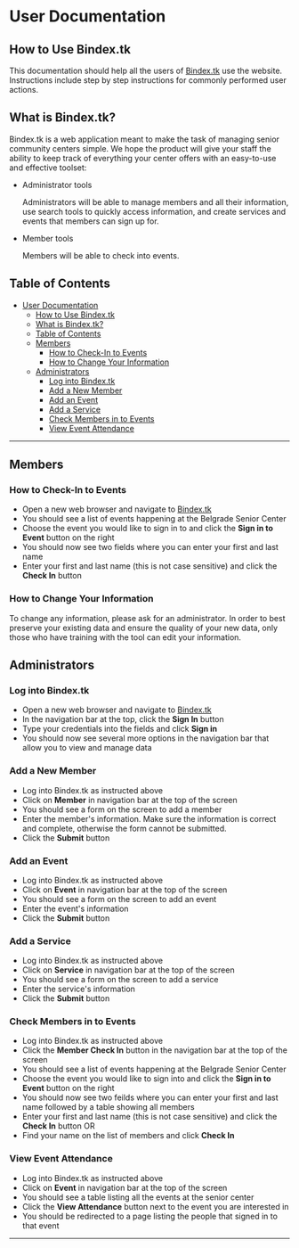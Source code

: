 # User Documentation

## How to Use Bindex.tk

This documentation should help all the users of [Bindex.tk](Bindex.tk) use the website. Instructions include step by step instructions for commonly performed user actions.

## What is Bindex.tk?

Bindex.tk is a web application meant to make the task of managing senior community centers simple. We hope the product will give your staff the ability to keep track of everything your center offers with an easy-to-use and effective toolset:

- Administrator tools

  Administrators will be able to manage members and all their information, use search tools to quickly access information, and create services and events that members can sign up for.

- Member tools

  Members will be able to check into events.

## Table of Contents

- [User Documentation](#user-documentation)
  - [How to Use Bindex.tk](#how-to-use-bindextk)
  - [What is Bindex.tk?](#what-is-bindextk)
  - [Table of Contents](#table-of-contents)
  - [Members](#members)
    - [How to Check-In to Events](#how-to-check-in-to-events)
    - [How to Change Your Information](#how-to-change-your-information)
  - [Administrators](#administrators)
    - [Log into Bindex.tk](#log-into-bindextk)
    - [Add a New Member](#add-a-new-member)
    - [Add an Event](#add-an-event)
    - [Add a Service](#add-a-service)
    - [Check Members in to Events](#check-members-in-to-events)
    - [View Event Attendance](#view-event-attendance)

---

## Members

### How to Check-In to Events

- Open a new web browser and navigate to [Bindex.tk](Bindex.tk)
- You should see a list of events happening at the Belgrade Senior Center
- Choose the event you would like to sign in to and click the **Sign in to Event** button on the right
- You should now see two fields where you can enter your first and last name
- Enter your first and last name (this is not case sensitive) and click the **Check In** button

### How to Change Your Information

To change any information, please ask for an administrator. In order to best preserve your existing data and ensure the quality of your new data, only those who have training with the tool can edit your information.

## Administrators

### Log into Bindex.tk

- Open a new web browser and navigate to [Bindex.tk](Bindex.tk)
- In the navigation bar at the top, click the **Sign In** button
- Type your credentials into the fields and click **Sign in**
- You should now see several more options in the navigation bar that allow you to view and manage data

### Add a New Member

- Log into Bindex.tk as instructed above
- Click on **Member** in navigation bar at the top of the screen
- You should see a form on the screen to add a member
- Enter the member's information. Make sure the information is correct and complete, otherwise the form cannot be submitted.
- Click the **Submit** button

### Add an Event

- Log into Bindex.tk as instructed above
- Click on **Event** in navigation bar at the top of the screen
- You should see a form on the screen to add an event
- Enter the event's information
- Click the **Submit** button

### Add a Service

- Log into Bindex.tk as instructed above
- Click on **Service** in navigation bar at the top of the screen
- You should see a form on the screen to add a service
- Enter the service's information
- Click the **Submit** button

### Check Members in to Events

- Log into Bindex.tk as instructed above
- Click the **Member Check In** button in the navigation bar at the top of the screen
- You should see a list of events happening at the Belgrade Senior Center
- Choose the event you would like to sign into and click the **Sign in to Event** button on the right
- You should now see two feilds where you can enter your first and last name followed by a table showing all members
- Enter your first and last name (this is not case sensitive) and click the **Check In** button
OR
- Find your name on the list of members and click **Check In**

### View Event Attendance

- Log into Bindex.tk as instructed above
- Click on **Event** in navigation bar at the top of the screen
- You should see a table listing all the events at the senior center
- Click the **View Attendance** button next to the event you are interested in
- You should be redirected to a page listing the people that signed in to that event

---
